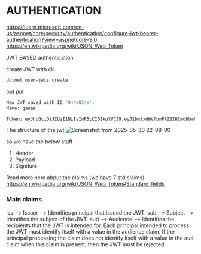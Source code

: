 # AUTHENTICATION

https://learn.microsoft.com/en-us/aspnet/core/security/authentication/configure-jwt-bearer-authentication?view=aspnetcore-9.0
https://en.wikipedia.org/wiki/JSON_Web_Token


JWT BASED authentication

create JWT with cli 

```sh
dotnet user-jwts create

```

out put 

```sh
New JWT saved with ID '844e834a'.
Name: ganaa

Token: eyJhbGciOiJIUzI1NiIsInR5cCI6IkpXVCJ9.eyJ1bmlxdWVfbmFtZSI6ImdhbmFhIiwic3ViIjoiZ2FuYWEiLCJqdGkiOiI4NDRlODM0YSIsImF1ZCI6WyJodHRwOi8vbG9jYWxob3N0OjM2MzcxIiwiaHR0cHM6Ly9sb2NhbGhvc3Q6NDQzMTYiLCJodHRwOi8vbG9jYWxob3N0OjUwNzYiLCJodHRwczovL2xvY2FsaG9zdDo3Mjk1Il0sIm5iZiI6MTc0ODYyMDUxNSwiZXhwIjoxNzU2NTY5MzE1LCJpYXQiOjE3NDg2MjA1MTUsImlzcyI6ImRvdG5ldC11c2VyLWp3dHMifQ.s35rsTUydYdyauX65IkeAzc_dyErd6ZWP4IUtHGVIlo

```

The structure of the jwt
![Screenshot from 2025-05-30 22-08-00](https://github.com/user-attachments/assets/c165864a-2b71-4888-931f-85cdaf003a04)

so we have the below stuff

1. Header
2. Payload
3. Signiture

Read more here abput the claims (we have 7 std claims)
https://en.wikipedia.org/wiki/JSON_Web_Token#Standard_fields

### Main claims

iss 	--> Issuer -->	Identifies principal that issued the JWT. 
sub 	--> Subject -->	Identifies the subject of the JWT. 
aud 	--> Audience --> Identifies the recipients that the JWT is intended for. Each principal intended to process the JWT must identify itself with a value in the audience claim. 
                       If the principal processing the claim does not identify itself with a value in the aud claim when this claim is present, then the JWT must be rejected.  
